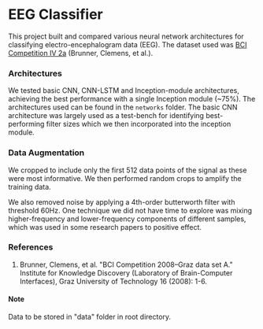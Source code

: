 # EEG Classifier

This project built and compared various neural network architectures for classifying electro-encephalogram data (EEG). The dataset used was [BCI Competition IV 2a](https://lampz.tugraz.at/~bci/database/001-2014/description.pdf) (Brunner, Clemens, et al.).

### Architectures

We tested basic CNN, CNN-LSTM and Inception-module architectures, achieving the best performance with a single Inception module (~75%). The architectures used can be found in the ```networks``` folder. The basic CNN architecture was largely used as a test-bench for identifying best-performing filter sizes which we then incorporated into the inception module.

### Data Augmentation

We cropped to include only the first 512 data points of the signal as these were most informative. We then performed random crops to amplify the training data.

We also removed noise by applying a 4th-order butterworth filter with threshold 60Hz. One technique we did not have time to explore was mixing higher-frequency and lower-frequency components of different samples, which was used in some research papers to positive effect.

### References

1. Brunner, Clemens, et al. "BCI Competition 2008–Graz data set A." Institute for Knowledge Discovery (Laboratory of Brain-Computer Interfaces), Graz University of Technology 16 (2008): 1-6.


#### Note

Data to be stored in "data" folder in root directory.

